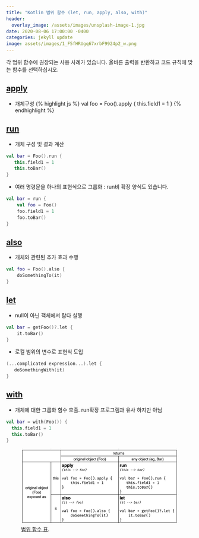 ```yaml
---
title: "Kotlin 범위 함수 (let, run, apply, also, with)"
header:
  overlay_image: /assets/images/unsplash-image-1.jpg
date: 2020-08-06 17:00:00 -0400
categories: jekyll update
image: assets/images/1_F5fHRUgq67xrbF9924p2_w.png
---
```


각 범위 함수에 권장되는 사용 사례가 있습니다. 올바른 출력을 반환하고 코드 규칙에 맞는 함수를 선택하십시오.

## [apply]
 * 개체구성
{% highlight js %}
 val foo = Foo().apply {
     this.field1 = 1 
 }
{% endhighlight %}

## [run]
 * 개체 구성 및 결과 계산
  ```kotlin
 val bar = Foo().run {
     this.field1 = 1
     this.toBar() 
 }
 ```
 * 여러 명령문을 하나의 표현식으로 그룹화 : run비 확장 양식도 있습니다.
```kotlin
val bar = run {
    val foo = Foo()
    foo.field1 = 1
    foo.toBar()
}
 ```

## [also]
 * 개체와 관련된 추가 효과 수행
 ```kotlin
val foo = Foo().also {
     doSomethingTo(it) 
}
  ```

## [let]
 * null이 아닌 객체에서 람다 실행
 ```kotlin
val bar = getFoo()?.let {
     it.toBar() 
}
  ```

 * 로컬 범위의 변수로 표현식 도입
 ```kotlin
(...complicated expression...).let {
    doSomethingWith(it)
}
  ```

## [with]
 * 개체에 대한 그룹화 함수 호출. run확장 프로그램과 유사 하지만 아님
  ```kotlin
val bar = with(Foo()) {
    this.field1 = 1
    this.toBar()
}
   ```

<figure>
	<a href="/assets/images/1_F5fHRUgq67xrbF9924p2_w.png"><img src="/assets/images/1_F5fHRUgq67xrbF9924p2_w.png"></a>
	<figcaption><a href="/assets/images/1_F5fHRUgq67xrbF9924p2_w.png" title="범위 함수 표">범위 함수 표</a>.</figcaption>
</figure>

[apply]: https://kotlinlang.org/docs/reference/scope-functions.html#apply
[run]: https://kotlinlang.org/docs/reference/scope-functions.html#run
[also]: https://kotlinlang.org/docs/reference/scope-functions.html#also
[let]: https://kotlinlang.org/docs/reference/scope-functions.html#let
[with]: https://kotlinlang.org/docs/reference/scope-functions.html#with
